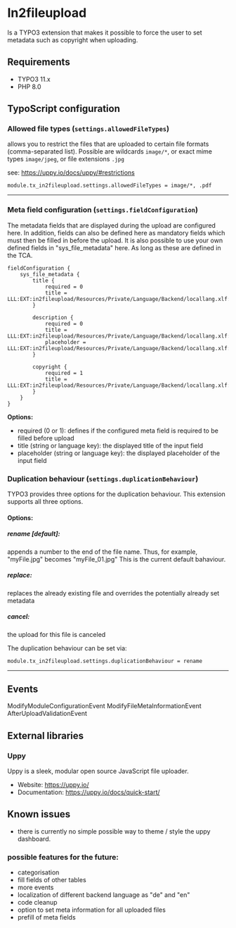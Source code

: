 # In2fileupload

Is a TYPO3 extension that makes it possible to force the user to set metadata such as copyright when uploading.

## Requirements

* TYPO3 11.x
* PHP 8.0

## TypoScript configuration

### Allowed file types (`settings.allowedFileTypes`)

allows you to restrict the files that are uploaded to certain file formats (comma-separated list).
Possible are wildcards `image/*`, or exact mime types `image/jpeg`, or file extensions `.jpg`

see: https://uppy.io/docs/uppy/#restrictions

```typo3_typoscript
module.tx_in2fileupload.settings.allowedFileTypes = image/*, .pdf
```

____

### Meta field configuration (`settings.fieldConfiguration`)

The metadata fields that are displayed during the upload are configured here.
In addition, fields can also be defined here as mandatory fields which must then be filled in before the upload.
It is also possible to use your own defined fields in "sys_file_metadata" here. As long as these are defined in the TCA.

```typo3_typoscript
fieldConfiguration {
    sys_file_metadata {
        title {
            required = 0
            title = LLL:EXT:in2fileupload/Resources/Private/Language/Backend/locallang.xlf:title
        }

        description {
            required = 0
            title = LLL:EXT:in2fileupload/Resources/Private/Language/Backend/locallang.xlf:description
            placeholder = LLL:EXT:in2fileupload/Resources/Private/Language/Backend/locallang.xlf:description.placeholder
        }

        copyright {
            required = 1
            title = LLL:EXT:in2fileupload/Resources/Private/Language/Backend/locallang.xlf:copyright
        }
    }
}
```
**Options:**

* required (0 or 1): defines if the configured meta field is required to be filled before upload
* title (string or language key): the displayed title of the input field 
* placeholder (string or language key): the displayed placeholder of the input field


### Duplication behaviour (`settings.duplicationBehaviour`)

TYPO3 provides three options for the duplication behaviour.
This extension supports all three options.

#### Options:

##### rename [default]:

appends a number to the end of the file name. Thus, for example, "myFile.jpg" becomes "myFile_01.jpg"
This is the current default bahaviour.

##### replace:

replaces the already existing file and overrides the potentially already set metadata

##### cancel:

the upload for this file is canceled

The duplication behaviour can be set via:

```typo3_typoscript
module.tx_in2fileupload.settings.duplicationBehaviour = rename
```

____

## Events

ModifyModuleConfigurationEvent
ModifyFileMetaInformationEvent
AfterUploadValidationEvent

## External libraries

### Uppy

Uppy is a sleek, modular open source JavaScript file uploader.

- Website: https://uppy.io/
- Documentation: https://uppy.io/docs/quick-start/

## Known issues

- there is currently no simple possible way to theme / style the uppy dashboard.

### possible features for the future:

- categorisation
- fill fields of other tables
- more events
- localization of different backend language as "de" and "en"
- code cleanup
- option to set meta information for all uploaded files
- prefill of meta fields
